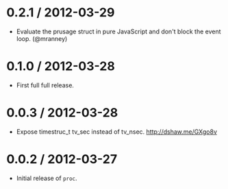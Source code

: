 
0.2.1 / 2012-03-29
==================

  * Evaluate the prusage struct in pure JavaScript and don't block the event loop. (@mranney)

0.1.0 / 2012-03-28
==================

  * First full full release.

0.0.3 / 2012-03-28
==================

  * Expose timestruc_t tv_sec instead of tv_nsec. http://dshaw.me/GXgo8v

0.0.2 / 2012-03-27
==================

  * Initial release of `proc`.